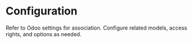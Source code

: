 # Configuration

Refer to Odoo settings for association. Configure related models, access rights, and options as needed.
